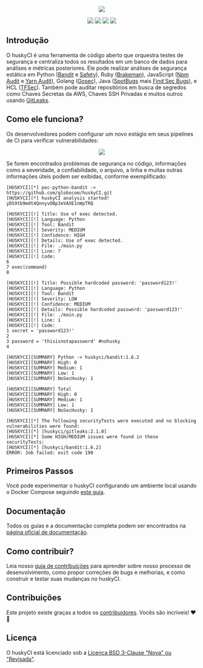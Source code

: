<p align="center">
  <img src="https://raw.githubusercontent.com/wiki/globocom/huskyCI/images/huskyCI-logo.png" align="center" height="" />
  <!-- logo font: Anton -->
</p>

<p align="center">
  <a href="https://github.com/globocom/huskyCI/releases"><img src="https://img.shields.io/github/v/release/globocom/huskyCI"/></a>
  <a href="https://github.com/rafaveira3/writing-and-presentations/blob/master/DEFCON-27-APP-SEC-VILLAGE-Rafael-Santos-huskyCI-Finding-security-flaws-in-CI-before-deploying-them.pdf"><img src="https://img.shields.io/badge/DEFCON%2027-AppSec%20Village-black"/></a>
<a href="https://github.com/rafaveira3/contributions/blob/master/huskyCI-BlackHat-Europe-2019.pdf"><img src="https://img.shields.io/badge/Black%20Hat%20Europe%202019-Arsenal-black"/></a>
<a href="https://defectdojo.readthedocs.io/en/latest/integrations.html#huskyci-report"><img src="https://img.shields.io/badge/DefectDojo-Compatible-brightgreen"/></a>
</p>

## Introdução

O huskyCI é uma ferramenta de código aberto que orquestra testes de segurança e centraliza todos os resultados em um banco de dados para análises e métricas posteriores. Ele pode realizar análises de segurança estática em Python ([Bandit][Bandit] e [Safety][Safety]), Ruby ([Brakeman][Brakeman]), JavaScript ([Npm Audit][NpmAudit] e [Yarn Audit][YarnAudit]), Golang ([Gosec][Gosec]), Java ([SpotBugs][SpotBugs] mais [Find Sec Bugs][FindSec]), e HCL ([TFSec][TFSec]). Também pode auditar repositórios em busca de segredos como Chaves Secretas da AWS, Chaves SSH Privadas e muitos outros usando [GitLeaks][Gitleaks].

## Como ele funciona?

Os desenvolvedores podem configurar um novo estágio em seus pipelines de CI para verificar vulnerabilidades:

<p align="center"><img src="huskyCI-stage.png"/></p>

Se forem encontrados problemas de segurança no código, informações como a severidade, a confiabilidade, o arquivo, a linha e muitas outras informações úteis podem ser exibidas, conforme exemplificado:


```
[HUSKYCI][*] poc-python-bandit -> https://github.com/globocom/huskyCI.git
[HUSKYCI][*] huskyCI analysis started! yDS9tb9mdt4QnnyvOBp3eVAXE1nWpTRQ

[HUSKYCI][!] Title: Use of exec detected.
[HUSKYCI][!] Language: Python
[HUSKYCI][!] Tool: Bandit
[HUSKYCI][!] Severity: MEDIUM
[HUSKYCI][!] Confidence: HIGH
[HUSKYCI][!] Details: Use of exec detected.
[HUSKYCI][!] File: ./main.py
[HUSKYCI][!] Line: 7
[HUSKYCI][!] Code:
6
7 exec(command)
8

[HUSKYCI][!] Title: Possible hardcoded password: 'password123!'
[HUSKYCI][!] Language: Python
[HUSKYCI][!] Tool: Bandit
[HUSKYCI][!] Severity: LOW
[HUSKYCI][!] Confidence: MEDIUM
[HUSKYCI][!] Details: Possible hardcoded password: 'password123!'
[HUSKYCI][!] File: ./main.py
[HUSKYCI][!] Line: 1
[HUSKYCI][!] Code:
1 secret = 'password123!'
2
3 password = 'thisisnotapassword' #nohusky
4

[HUSKYCI][SUMMARY] Python -> huskyci/bandit:1.6.2
[HUSKYCI][SUMMARY] High: 0
[HUSKYCI][SUMMARY] Medium: 1
[HUSKYCI][SUMMARY] Low: 1
[HUSKYCI][SUMMARY] NoSecHusky: 1

[HUSKYCI][SUMMARY] Total
[HUSKYCI][SUMMARY] High: 0
[HUSKYCI][SUMMARY] Medium: 1
[HUSKYCI][SUMMARY] Low: 1
[HUSKYCI][SUMMARY] NoSecHusky: 1

[HUSKYCI][*] The following securityTests were executed and no blocking vulnerabilities were found:
[HUSKYCI][*] [huskyci/gitleaks:2.1.0]
[HUSKYCI][*] Some HIGH/MEDIUM issues were found in these securityTests:
[HUSKYCI][*] [huskyci/bandit:1.6.2]
ERROR: Job failed: exit code 190
```

## Primeiros Passos

Você pode experimentar o huskyCI configurando um ambiente local usando o Docker Compose seguindo [este guia](https://huskyci.opensource.globo.com/docs/quickstart/local-installation/).

## Documentação

Todos os guias e a documentação completa podem ser encontrados na [página oficial de documentação](https://huskyci.opensource.globo.com/docs/quickstart/overview).

## Como contribuir?

Leia nosso [guia de contribuições](https://github.com/globocom/huskyCI/blob/master/CONTRIBUTING.md) para aprender sobre nosso processo de desenvolvimento, como propor correções de bugs e melhorias, e como construir e testar suas mudanças no huskyCI.

## Contribuições

Este projeto existe graças a todos os [contribuidores]((https://github.com/globocom/huskyCI/graphs/contributors)). Vocês são incríveis!   ❤️🚀

## Licença

O huskyCI está licenciado sob a [Licença BSD 3-Clause "Nova" ou "Revisada"](https://github.com/globocom/huskyCI/blob/master/LICENSE.md).

[Bandit]: https://github.com/PyCQA/bandit
[Safety]: https://github.com/pyupio/safety
[Brakeman]: https://github.com/presidentbeef/brakeman
[Gosec]: https://github.com/securego/gosec
[NpmAudit]: https://docs.npmjs.com/cli/audit
[YarnAudit]: https://yarnpkg.com/lang/en/docs/cli/audit/
[Gitleaks]: https://github.com/zricethezav/gitleaks
[SpotBugs]: https://spotbugs.github.io
[FindSec]: https://find-sec-bugs.github.io
[TFSec]: https://github.com/liamg/tfsec
